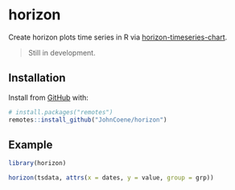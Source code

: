 <!-- badges: start -->
<!-- badges: end -->

# horizon

Create horizon plots time series in R via [horizon-timeseries-chart](https://github.com/vasturiano/horizon-timeseries-chart).

> Still in development.

## Installation

Install from [GitHub](https://github.com/) with:

``` r
# install.packages("remotes")
remotes::install_github("JohnCoene/horizon")
```

## Example

```r
library(horizon)

horizon(tsdata, attrs(x = dates, y = value, group = grp))
```
